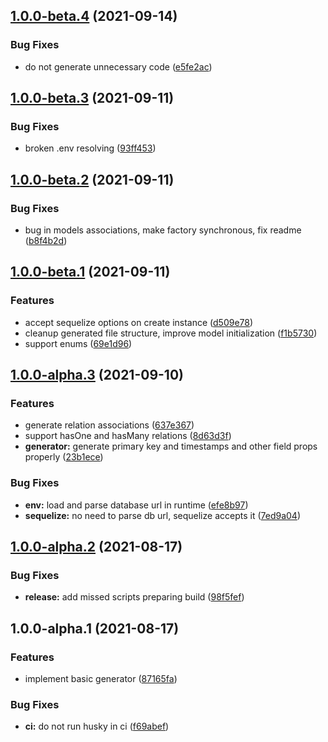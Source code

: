 ## [1.0.0-beta.4](https://github.com/floydspace/prisma-sequelize-generator/compare/v1.0.0-beta.3...v1.0.0-beta.4) (2021-09-14)


### Bug Fixes

* do not generate unnecessary code ([e5fe2ac](https://github.com/floydspace/prisma-sequelize-generator/commit/e5fe2ac787973dc99d18756cb9a9b3ae5e687cda))

## [1.0.0-beta.3](https://github.com/floydspace/prisma-sequelize-generator/compare/v1.0.0-beta.2...v1.0.0-beta.3) (2021-09-11)


### Bug Fixes

* broken .env resolving ([93ff453](https://github.com/floydspace/prisma-sequelize-generator/commit/93ff45328479d4e998371a82cdef3ee46ff9c91f))

## [1.0.0-beta.2](https://github.com/floydspace/prisma-sequelize-generator/compare/v1.0.0-beta.1...v1.0.0-beta.2) (2021-09-11)


### Bug Fixes

* bug in models associations, make factory synchronous, fix readme ([b8f4b2d](https://github.com/floydspace/prisma-sequelize-generator/commit/b8f4b2df687486ddfa429ade20df35121aa780b1))

## [1.0.0-beta.1](https://github.com/floydspace/prisma-sequelize-generator/compare/v1.0.0-alpha.3...v1.0.0-beta.1) (2021-09-11)


### Features

* accept sequelize options on create instance ([d509e78](https://github.com/floydspace/prisma-sequelize-generator/commit/d509e7867c26d2fbf5ad7eacdd5c5c8c85d5d8e3))
* cleanup generated file structure, improve model initialization ([f1b5730](https://github.com/floydspace/prisma-sequelize-generator/commit/f1b5730dd5e09695c7b6bfb15b93625ac6479271))
* support enums ([69e1d96](https://github.com/floydspace/prisma-sequelize-generator/commit/69e1d969016ff037152e5f611ba621ba73023c10))

## [1.0.0-alpha.3](https://github.com/floydspace/prisma-sequelize-generator/compare/v1.0.0-alpha.2...v1.0.0-alpha.3) (2021-09-10)


### Features

* generate relation associations ([637e367](https://github.com/floydspace/prisma-sequelize-generator/commit/637e3672f28e9526ca9feaec1e631ae4e05560e5))
* support hasOne and hasMany relations ([8d63d3f](https://github.com/floydspace/prisma-sequelize-generator/commit/8d63d3f0fe527254e949a256eb3c0a0f451730cf))
* **generator:** generate primary key and timestamps and other field props properly ([23b1ece](https://github.com/floydspace/prisma-sequelize-generator/commit/23b1ece203e25de04d6823682d4c661b3e109709))


### Bug Fixes

* **env:** load and parse database url in runtime ([efe8b97](https://github.com/floydspace/prisma-sequelize-generator/commit/efe8b97a50c2235f9dda5fbecabf31bfa710d7f6))
* **sequelize:** no need to parse db url, sequelize accepts it ([7ed9a04](https://github.com/floydspace/prisma-sequelize-generator/commit/7ed9a04b2f6e0f7f34c11b430b77506a24db0d7d))

## [1.0.0-alpha.2](https://github.com/floydspace/prisma-sequelize-generator/compare/v1.0.0-alpha.1...v1.0.0-alpha.2) (2021-08-17)


### Bug Fixes

* **release:** add missed scripts preparing build ([98f5fef](https://github.com/floydspace/prisma-sequelize-generator/commit/98f5fefaff0aed3b7be2d55794e5342f12692581))

## 1.0.0-alpha.1 (2021-08-17)


### Features

* implement basic generator ([87165fa](https://github.com/floydspace/prisma-sequelize-generator/commit/87165fab3f14b1461569faf1fe1b66554b4f2d19))


### Bug Fixes

* **ci:** do not run husky in ci ([f69abef](https://github.com/floydspace/prisma-sequelize-generator/commit/f69abefa4d8f2d7d1ac48c686318fb2c9dd17793))

